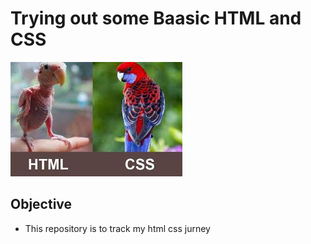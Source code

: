 ﻿# Trying out some Baasic HTML and CSS

![html css funny image](https://github.com/jeswinpeter/HTML-CSS/blob/main/IMAGES/README%20image.jpeg)

## Objective
* This repository is to track my html css jurney


